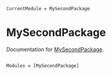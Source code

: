 ```@meta
CurrentModule = MySecondPackage
```

# MySecondPackage

Documentation for [MySecondPackage](https://github.com/gdalle/MySecondPackage.jl).

```@index
```

```@autodocs
Modules = [MySecondPackage]
```
